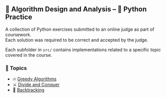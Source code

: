 ## 🧪 Algorithm Design and Analysis – 🐍 Python Practice

A collection of Python exercises submitted to an online judge as part of coursework.  
Each solution was required to be correct and accepted by the judge.
  
Each subfolder in `src/` contains implementations related to a specific topic covered in the course.

### 📁 Topics

- 🔥 [Greedy Algorithms](./src/voraces)  
- ⚔️ [Divide and Conquer](./src/dyv)  
- 🧠 [Backtracking](./src/backtracking)

